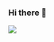### Hi there 👋

<img src="https://github-readme-stats.vercel.app/api/top-langs?username=zluvsand"/>
